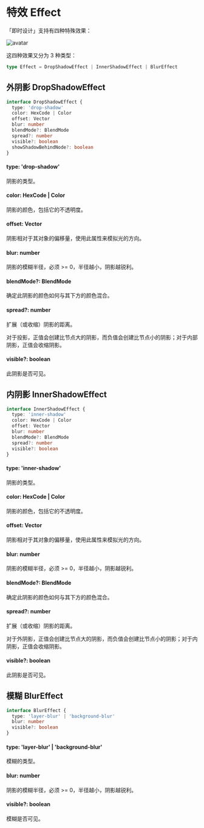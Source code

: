 # 特效 Effect

「即时设计」支持有四种特殊效果：

![avatar](https://img.js.design/assets/developer-doc/plugin/images/Effect/Effect01.png)

这四种效果又分为 3 种类型：

```TypeScript
type Effect = DropShadowEffect | InnerShadowEffect | BlurEffect
```

##  外阴影 DropShadowEffect

```TypeScript
interface DropShadowEffect {
  type: 'drop-shadow'
  color: HexCode | Color
  offset: Vector
  blur: number
  blendMode?: BlendMode
  spread?: number
  visible?: boolean
  showShadowBehindNode?: boolean
}
```

#### type: 'drop-shadow'

阴影的类型。

#### color: HexCode | Color

阴影的颜色，包括它的不透明度。

#### offset: Vector

阴影相对于其对象的偏移量，使用此属性来模拟光的方向。

#### blur: number

阴影的模糊半径，必须 >= 0，半径越小，阴影越锐利。

#### blendMode?: BlendMode

确定此阴影的颜色如何与其下方的颜色混合。

#### spread?: number

扩展（或收缩）阴影的距离。

对于投影，正值会创建比节点大的阴影，而负值会创建比节点小的阴影；对于内部阴影，正值会收缩阴影。

#### visible?: boolean

此阴影是否可见。

## 内阴影 InnerShadowEffect

```TypeScript
interface InnerShadowEffect {
  type: 'inner-shadow'
  color: HexCode | Color
  offset: Vector
  blur: number
  blendMode?: BlendMode
  spread?: number
  visible?: boolean
}
```

#### type: 'inner-shadow'

阴影的类型。

#### color: HexCode | Color

阴影的颜色，包括它的不透明度。

#### offset: Vector

阴影相对于其对象的偏移量，使用此属性来模拟光的方向。

#### blur: number

阴影的模糊半径，必须 >= 0，半径越小，阴影越锐利。

#### blendMode?: BlendMode

确定此阴影的颜色如何与其下方的颜色混合。

#### spread?: number

扩展（或收缩）阴影的距离。

对于外阴影，正值会创建比节点大的阴影，而负值会创建比节点小的阴影；对于内阴影，正值会收缩阴影。

#### visible?: boolean

此阴影是否可见。

## 模糊 BlurEffect

```TypeScript
interface BlurEffect {
  type: 'layer-blur' | 'background-blur'
  blur: number
  visible?: boolean
}
```

#### type: 'layer-blur' | 'background-blur'

模糊的类型。

#### blur: number

阴影的模糊半径，必须 >= 0，半径越小，阴影越锐利。

#### visible?: boolean

模糊是否可见。